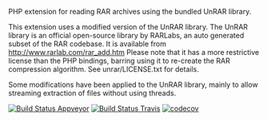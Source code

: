 PHP extension for reading RAR archives using the bundled UnRAR library.

This extension uses a modified version of the UnRAR library. The UnRAR library
is an official open-source library by RARLabs, an auto generated subset of the
RAR codebase. It is available from http://www.rarlab.com/rar_add.htm
Please note that it has a more restrictive license than the PHP bindings,
barring using it to re-create the RAR compression algorithm. See
unrar/LICENSE.txt for details.

Some modifications have been applied to the UnRAR library, mainly to allow
streaming extraction of files without using threads.

[![Build Status Appveyor](https://ci.appveyor.com/api/projects/status/cbgpepx6kyax2198/branch/master?svg=true)](https://ci.appveyor.com/project/cataphract/php-rar/branch/master)
[![Build Status Travis](https://travis-ci.org/cataphract/php-rar.svg?branch=master)](https://travis-ci.org/cataphract/php-rar)
[![codecov](https://codecov.io/gh/cataphract/php-rar/branch/master/graph/badge.svg)](https://codecov.io/gh/cataphract/php-rar)
